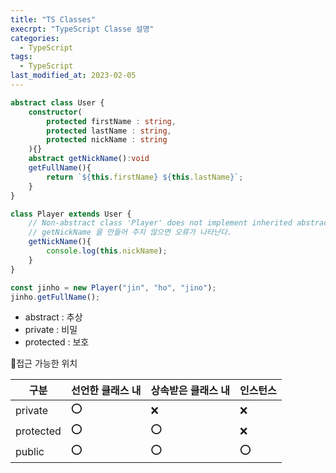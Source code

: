 ```yaml
---
title: "TS Classes"
execrpt: "TypeScript Classe 설명"
categories:
  - TypeScript
tags:
  - TypeScript
last_modified_at: 2023-02-05
---
```


```ts
abstract class User {
    constructor(
        protected firstName : string,
        protected lastName : string,
        protected nickName : string
    ){}
    abstract getNickName():void
    getFullName(){
        return `${this.firstName} ${this.lastName}`;
    }
}

class Player extends User {
    // Non-abstract class 'Player' does not implement inherited abstract member 'getNickName' from class 'User'.
    // getNickName 을 만들어 주지 않으면 오류가 나타난다.
    getNickName(){
        console.log(this.nickName);
    }
}

const jinho = new Player("jin", "ho", "jino");
jinho.getFullName();
```
- abstract : 추상  
- private : 비밀
- protected : 보호

📌접근 가능한 위치

| 구분      | 선언한 클래스 내 | 상속받은 클래스 내 | 인스턴스 |
| --------- | ---------------- | ------------------ | -------- |
| private   | ⭕                | ❌                  | ❌        |
| protected | ⭕                | ⭕                  | ❌        |
| public    | ⭕                | ⭕                  | ⭕        |
